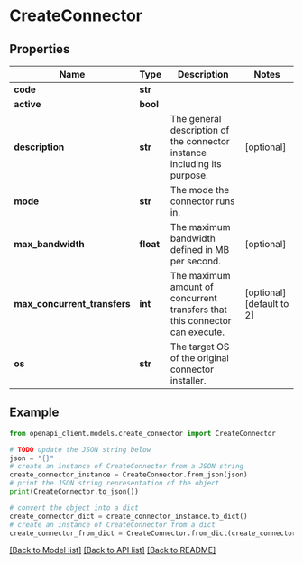 # CreateConnector


## Properties

Name | Type | Description | Notes
------------ | ------------- | ------------- | -------------
**code** | **str** |  | 
**active** | **bool** |  | 
**description** | **str** | The general description of the connector instance including its purpose. | [optional] 
**mode** | **str** | The mode the connector runs in. | 
**max_bandwidth** | **float** | The maximum bandwidth defined in MB per second. | [optional] 
**max_concurrent_transfers** | **int** | The maximum amount of concurrent transfers that this connector can execute. | [optional] [default to 2]
**os** | **str** | The target OS of the original connector installer. | 

## Example

```python
from openapi_client.models.create_connector import CreateConnector

# TODO update the JSON string below
json = "{}"
# create an instance of CreateConnector from a JSON string
create_connector_instance = CreateConnector.from_json(json)
# print the JSON string representation of the object
print(CreateConnector.to_json())

# convert the object into a dict
create_connector_dict = create_connector_instance.to_dict()
# create an instance of CreateConnector from a dict
create_connector_from_dict = CreateConnector.from_dict(create_connector_dict)
```
[[Back to Model list]](../README.md#documentation-for-models) [[Back to API list]](../README.md#documentation-for-api-endpoints) [[Back to README]](../README.md)



